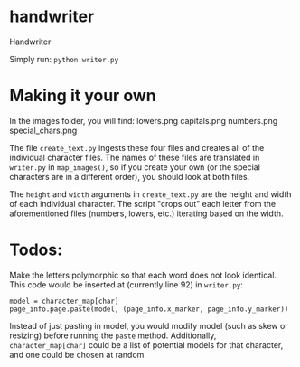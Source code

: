 # handwriter
Handwriter

Simply run: `python writer.py`

# Making it your own
In the images folder, you will find:
  lowers.png
  capitals.png
  numbers.png
  special_chars.png
  
The file `create_text.py` ingests these four files and creates all of the individual character files.
The names of these files are translated in `writer.py` in `map_images()`, so if you create your own (or the special characters are in a different order), you should look at both files.

The `height` and `width` arguments in `create_text.py` are the height and width of each individual character. The script "crops out" each letter from the aforementioned files (numbers, lowers, etc.) iterating based on the width.

# Todos:
Make the letters polymorphic so that each word does not look identical.
This code would be inserted at (currently line 92) in `writer.py`:

    model = character_map[char]
    page_info.page.paste(model, (page_info.x_marker, page_info.y_marker))
    
Instead of just pasting in model, you would modify model (such as skew or resizing) before running the `paste` method. Additionally, `character_map[char]` could be a list of potential models for that character, and one could be chosen at random.
